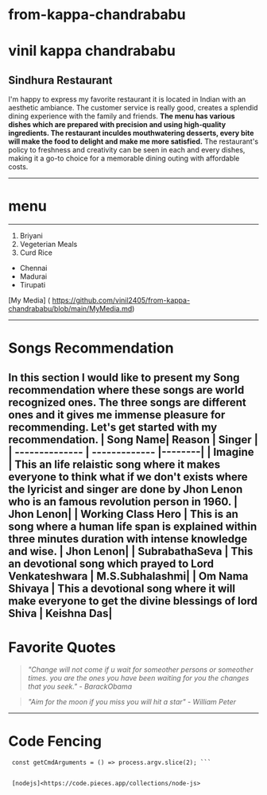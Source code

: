# from-kappa-chandrababu
# vinil kappa chandrababu
## Sindhura Restaurant 

 I'm happy to express my favorite restaurant it is located in Indian with an aesthetic ambiance. The customer service is really good, creates a splendid dining experience with the family and friends. **The menu has various dishes which are prepared with precision and using high-quality ingredients. The restaurant inculdes mouthwatering desserts, every bite will make the food to delight and make me more satisfied.** The restaurant's policy to freshness and creativity can be seen in each and every dishes, making it a go-to choice for a memorable dining outing with affordable costs.
 
 -------
 # menu 
 --------
 1. Briyani 
 2. Vegeterian Meals 
 3. Curd Rice 
  
 * Chennai 
 * Madurai 
 * Tirupati 

 [My Media] ( https://github.com/vinil2405/from-kappa-chandrababu/blob/main/MyMedia.md)


 -------
 
 #  Songs Recommendation 
 In this section I would like to present my Song recommendation where these songs are world recognized ones. The three songs are different ones and it  gives me immense pleasure for recommending. Let's get started with my recommendation.
 | Song Name| Reason | Singer |
 | -------------- | ------------- |--------|
 | Imagine | This an life relaistic song where it makes everyone to think what if we don't exists where the lyricist and singer are done by Jhon Lenon who is an famous revolution person in 1960. | Jhon Lenon|
 | Working Class Hero | This is an song where a  human life span is explained within three minutes duration with intense knowledge and wise. | Jhon Lenon|
 | SubrabathaSeva | This an devotional song which prayed to Lord Venkateshwara | M.S.Subhalashmi|
 | Om Nama Shivaya  | This a devotional song where it will make everyone to get the divine blessings of lord Shiva | Keishna Das|
 ---------
# Favorite Quotes

> *"Change will not come if u wait for someother persons or someother times. you are the ones you have been waiting for you the changes that you seek."*
> \- *BarackObama*

> *"Aim for the moon if you miss you will hit a star"*
> \- *William Peter*
----------

# Code Fencing 

``` Basic Node.js code is used to grab specified command-line arguments
 const getCmdArguments = () => process.argv.slice(2); ```
 
 
 [nodejs]<https://code.pieces.app/collections/node-js>
